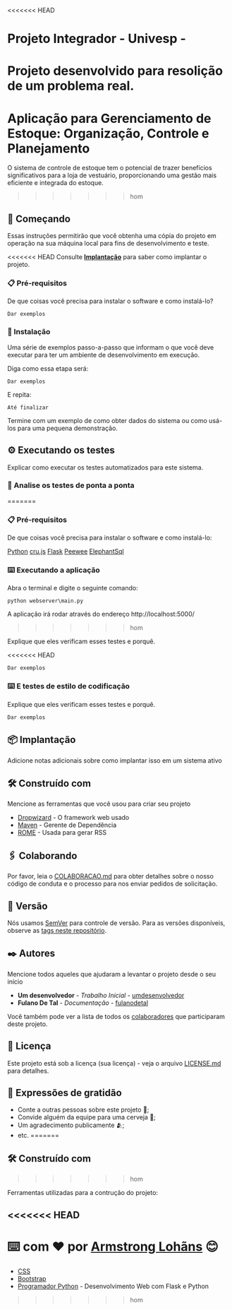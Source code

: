 <<<<<<< HEAD
# Projeto Integrador - Univesp -

Projeto desenvolvido para resolição de um problema real.
=======
# Aplicação para Gerenciamento de Estoque: Organização, Controle e Planejamento

O sistema de controle de estoque tem o potencial de trazer benefícios significativos para a loja de vestuário, proporcionando uma gestão mais eficiente e integrada do estoque. 
>>>>>>> hom

## 🚀 Começando

Essas instruções permitirão que você obtenha uma cópia do projeto em operação na sua máquina local para fins de desenvolvimento e teste.

<<<<<<< HEAD
Consulte **[Implantação](#-implanta%C3%A7%C3%A3o)** para saber como implantar o projeto.

### 📋 Pré-requisitos

De que coisas você precisa para instalar o software e como instalá-lo?

```
Dar exemplos
```

### 🔧 Instalação

Uma série de exemplos passo-a-passo que informam o que você deve executar para ter um ambiente de desenvolvimento em execução.

Diga como essa etapa será:

```
Dar exemplos
```

E repita:

```
Até finalizar
```

Termine com um exemplo de como obter dados do sistema ou como usá-los para uma pequena demonstração.

## ⚙️ Executando os testes

Explicar como executar os testes automatizados para este sistema.

### 🔩 Analise os testes de ponta a ponta
=======
### 📋 Pré-requisitos

De que coisas você precisa para instalar o software e como instalá-lo:

[Python](https://www.python.org/downloads/)
[cru.js](https://github.com/Iazzetta/cru.js/blob/main/src/cru.js)
[Flask](https://flask.palletsprojects.com/en/3.0.x/)
[Peewee](https://docs.peewee-orm.com/en/latest/)
[ElephantSql](https://www.elephantsql.com/)



### ⌨️ Executando a aplicação

Abra o terminal e digite o seguinte comando:

```
python webserver\main.py
```

A aplicação irá rodar através do endereço http://localhost:5000/
>>>>>>> hom

Explique que eles verificam esses testes e porquê.

<<<<<<< HEAD
```
Dar exemplos
```

### ⌨️ E testes de estilo de codificação

Explique que eles verificam esses testes e porquê.

```
Dar exemplos
```

## 📦 Implantação

Adicione notas adicionais sobre como implantar isso em um sistema ativo

## 🛠️ Construído com

Mencione as ferramentas que você usou para criar seu projeto

* [Dropwizard](http://www.dropwizard.io/1.0.2/docs/) - O framework web usado
* [Maven](https://maven.apache.org/) - Gerente de Dependência
* [ROME](https://rometools.github.io/rome/) - Usada para gerar RSS

## 🖇️ Colaborando

Por favor, leia o [COLABORACAO.md](https://gist.github.com/usuario/linkParaInfoSobreContribuicoes) para obter detalhes sobre o nosso código de conduta e o processo para nos enviar pedidos de solicitação.

## 📌 Versão

Nós usamos [SemVer](http://semver.org/) para controle de versão. Para as versões disponíveis, observe as [tags neste repositório](https://github.com/suas/tags/do/projeto). 

## ✒️ Autores

Mencione todos aqueles que ajudaram a levantar o projeto desde o seu início

* **Um desenvolvedor** - *Trabalho Inicial* - [umdesenvolvedor](https://github.com/linkParaPerfil)
* **Fulano De Tal** - *Documentação* - [fulanodetal](https://github.com/linkParaPerfil)

Você também pode ver a lista de todos os [colaboradores](https://github.com/usuario/projeto/colaboradores) que participaram deste projeto.

## 📄 Licença

Este projeto está sob a licença (sua licença) - veja o arquivo [LICENSE.md](https://github.com/usuario/projeto/licenca) para detalhes.

## 🎁 Expressões de gratidão

* Conte a outras pessoas sobre este projeto 📢;
* Convide alguém da equipe para uma cerveja 🍺;
* Um agradecimento publicamente 🫂;
* etc.
=======
## 🛠️ Construído com
>>>>>>> hom

Ferramentas utilizadas para a contrução do projeto:

<<<<<<< HEAD
---
⌨️ com ❤️ por [Armstrong Lohãns](https://gist.github.com/lohhans) 😊
=======
* [CSS](https://www.w3schools.com/css/)
* [Bootstrap](https://getbootstrap.com/)
* [Programador Python](https://www.youtube.com/playlist?list=PL39zbyHjgjrbsP3xFSc-YH-6FN8WNpglh) - Desenvolvimento Web com Flask e Python
>>>>>>> hom
